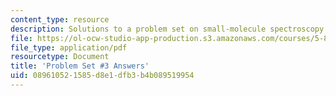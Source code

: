```yaml
---
content_type: resource
description: Solutions to a problem set on small-molecule spectroscopy and dynamics.
file: https://ol-ocw-studio-app-production.s3.amazonaws.com/courses/5-80-small-molecule-spectroscopy-and-dynamics-fall-2008/089610521585d8e1dfb3b4b089519954_ps3ans_1976.pdf
file_type: application/pdf
resourcetype: Document
title: 'Problem Set #3 Answers'
uid: 08961052-1585-d8e1-dfb3-b4b089519954
---
```

